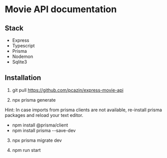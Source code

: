 # Movie API documentation

## Stack
  - Express
  - Typescript
  - Prisma
  - Nodemon
  - Sqlite3

## Installation

1) git pull https://github.com/pcazin/express-movie-api

2) npx prisma generate

Hint: In case imports from prisma clients are not available, re-install prisma packages and reload your text editor.

  - npm install @prisma/client
  - npm install prisma --save-dev

3) npx prisma migrate dev

4) npm run start